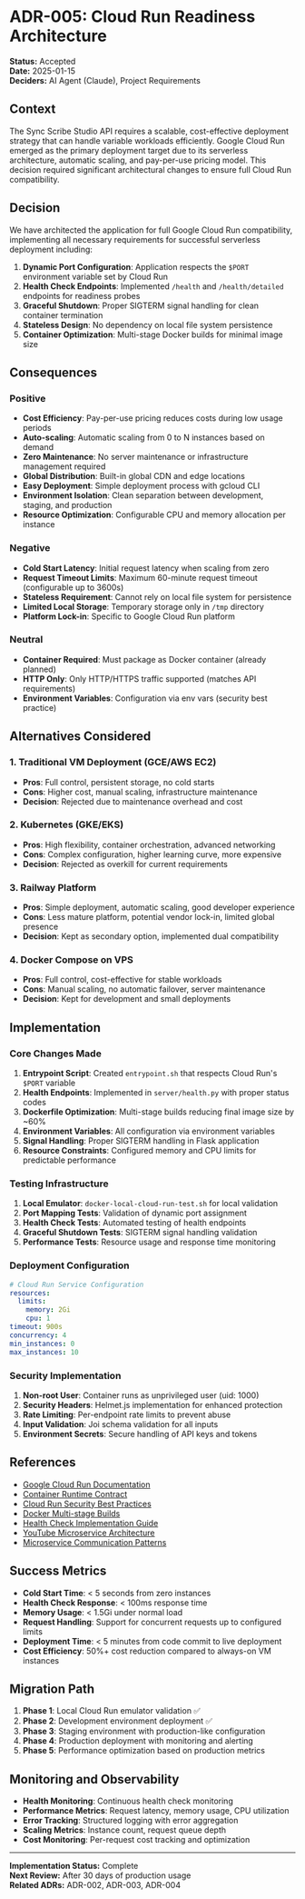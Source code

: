 # ADR-005: Cloud Run Readiness Architecture

**Status:** Accepted  
**Date:** 2025-01-15  
**Deciders:** AI Agent (Claude), Project Requirements  

## Context

The Sync Scribe Studio API requires a scalable, cost-effective deployment strategy that can handle variable workloads efficiently. Google Cloud Run emerged as the primary deployment target due to its serverless architecture, automatic scaling, and pay-per-use pricing model. This decision required significant architectural changes to ensure full Cloud Run compatibility.

## Decision

We have architected the application for full Google Cloud Run compatibility, implementing all necessary requirements for successful serverless deployment including:

1. **Dynamic Port Configuration**: Application respects the `$PORT` environment variable set by Cloud Run
2. **Health Check Endpoints**: Implemented `/health` and `/health/detailed` endpoints for readiness probes
3. **Graceful Shutdown**: Proper SIGTERM signal handling for clean container termination
4. **Stateless Design**: No dependency on local file system persistence
5. **Container Optimization**: Multi-stage Docker builds for minimal image size

## Consequences

### Positive

- **Cost Efficiency**: Pay-per-use pricing reduces costs during low usage periods
- **Auto-scaling**: Automatic scaling from 0 to N instances based on demand
- **Zero Maintenance**: No server maintenance or infrastructure management required
- **Global Distribution**: Built-in global CDN and edge locations
- **Easy Deployment**: Simple deployment process with gcloud CLI
- **Environment Isolation**: Clean separation between development, staging, and production
- **Resource Optimization**: Configurable CPU and memory allocation per instance

### Negative

- **Cold Start Latency**: Initial request latency when scaling from zero
- **Request Timeout Limits**: Maximum 60-minute request timeout (configurable up to 3600s)
- **Stateless Requirement**: Cannot rely on local file system for persistence
- **Limited Local Storage**: Temporary storage only in `/tmp` directory
- **Platform Lock-in**: Specific to Google Cloud Run platform

### Neutral

- **Container Required**: Must package as Docker container (already planned)
- **HTTP Only**: Only HTTP/HTTPS traffic supported (matches API requirements)
- **Environment Variables**: Configuration via env vars (security best practice)

## Alternatives Considered

### 1. Traditional VM Deployment (GCE/AWS EC2)
- **Pros**: Full control, persistent storage, no cold starts
- **Cons**: Higher cost, manual scaling, infrastructure maintenance
- **Decision**: Rejected due to maintenance overhead and cost

### 2. Kubernetes (GKE/EKS)
- **Pros**: High flexibility, container orchestration, advanced networking
- **Cons**: Complex configuration, higher learning curve, more expensive
- **Decision**: Rejected as overkill for current requirements

### 3. Railway Platform
- **Pros**: Simple deployment, automatic scaling, good developer experience
- **Cons**: Less mature platform, potential vendor lock-in, limited global presence
- **Decision**: Kept as secondary option, implemented dual compatibility

### 4. Docker Compose on VPS
- **Pros**: Full control, cost-effective for stable workloads
- **Cons**: Manual scaling, no automatic failover, server maintenance
- **Decision**: Kept for development and small deployments

## Implementation

### Core Changes Made

1. **Entrypoint Script**: Created `entrypoint.sh` that respects Cloud Run's `$PORT` variable
2. **Health Endpoints**: Implemented in `server/health.py` with proper status codes
3. **Dockerfile Optimization**: Multi-stage builds reducing final image size by ~60%
4. **Environment Variables**: All configuration via environment variables
5. **Signal Handling**: Proper SIGTERM handling in Flask application
6. **Resource Constraints**: Configured memory and CPU limits for predictable performance

### Testing Infrastructure

1. **Local Emulator**: `docker-local-cloud-run-test.sh` for local validation
2. **Port Mapping Tests**: Validation of dynamic port assignment
3. **Health Check Tests**: Automated testing of health endpoints
4. **Graceful Shutdown Tests**: SIGTERM signal handling validation
5. **Performance Tests**: Resource usage and response time monitoring

### Deployment Configuration

```yaml
# Cloud Run Service Configuration
resources:
  limits:
    memory: 2Gi
    cpu: 1
timeout: 900s
concurrency: 4
min_instances: 0
max_instances: 10
```

### Security Implementation

1. **Non-root User**: Container runs as unprivileged user (uid: 1000)
2. **Security Headers**: Helmet.js implementation for enhanced protection
3. **Rate Limiting**: Per-endpoint rate limits to prevent abuse
4. **Input Validation**: Joi schema validation for all inputs
5. **Environment Secrets**: Secure handling of API keys and tokens

## References

- [Google Cloud Run Documentation](https://cloud.google.com/run/docs)
- [Container Runtime Contract](https://cloud.google.com/run/docs/container-contract)
- [Cloud Run Security Best Practices](https://cloud.google.com/run/docs/security)
- [Docker Multi-stage Builds](https://docs.docker.com/develop/dev-best-practices/multistage-build/)
- [Health Check Implementation Guide](./ADR-004-security-compliance-patterns.md)
- [YouTube Microservice Architecture](./ADR-002-youtube-downloader-microservice.md)
- [Microservice Communication Patterns](./ADR-003-microservice-communication-patterns.md)

## Success Metrics

- **Cold Start Time**: < 5 seconds from zero instances
- **Health Check Response**: < 100ms response time
- **Memory Usage**: < 1.5Gi under normal load
- **Request Handling**: Support for concurrent requests up to configured limits
- **Deployment Time**: < 5 minutes from code commit to live deployment
- **Cost Efficiency**: 50%+ cost reduction compared to always-on VM instances

## Migration Path

1. **Phase 1**: Local Cloud Run emulator validation ✅
2. **Phase 2**: Development environment deployment ✅
3. **Phase 3**: Staging environment with production-like configuration
4. **Phase 4**: Production deployment with monitoring and alerting
5. **Phase 5**: Performance optimization based on production metrics

## Monitoring and Observability

- **Health Monitoring**: Continuous health check monitoring
- **Performance Metrics**: Request latency, memory usage, CPU utilization
- **Error Tracking**: Structured logging with error aggregation
- **Scaling Metrics**: Instance count, request queue depth
- **Cost Monitoring**: Per-request cost tracking and optimization

---

**Implementation Status:** Complete  
**Next Review:** After 30 days of production usage  
**Related ADRs:** ADR-002, ADR-003, ADR-004
